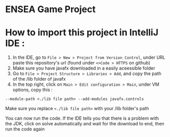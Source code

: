 # ENSEA Game Project

# How to import this project in IntelliJ IDE :

1. In the IDE, go to `File > New > Project from Version Control`, under URL paste this repository's url (found under `<>Code > HTTPS` on github)
2. Make sure you have javafx downloaded in a easily aceessible folder
3. Go to `File > Project Structure > Libraries > Add`, and copy the path of the /lib folder of javafx
4. In the top right, click on `Main > Edit configuration > Main`, under VM options, copy this :
```
--module-path <./lib file path> --add-modules javafx.controls
```
Make sure you replace `<./lib file path>` with your /lib folder's path

You can now run the code. 
If the IDE tells you that there is a problem with the JDK, click on solve automatically and wait for the download to end, then run the code again
